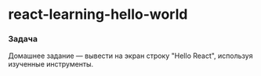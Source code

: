 # react-learning-hello-world
### Задача
Домашнее задание — вывести на экран строку "Hello React", используя изученные инструменты.
